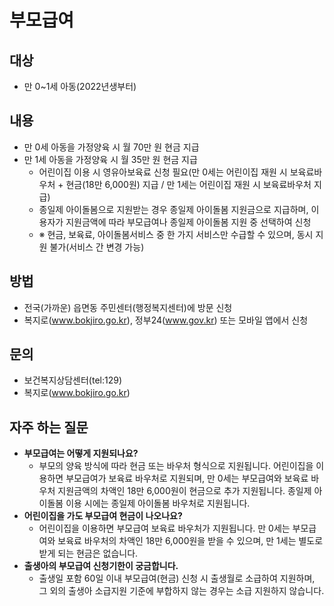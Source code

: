 # 부모급여

## 대상
- 만 0~1세 아동(2022년생부터)

## 내용
- 만 0세 아동을 가정양육 시 월 70만 원 현금 지급
- 만 1세 아동을 가정양육 시 월 35만 원 현금 지급
  - 어린이집 이용 시 영유아보육료 신청 필요(만 0세는 어린이집 재원 시 보육료바우처 + 현금(18만 6,000원) 지급 / 만 1세는 어린이집 재원 시 보육료바우처 지급) 
  - 종일제 아이돌봄으로 지원받는 경우 종일제 아이돌봄 지원금으로 지급하며, 이용자가 지원금액에 따라 부모급여나 종일제 아이돌봄 지원 중 선택하여 신청
  - ※ 현금, 보육료, 아이돌봄서비스 중 한 가지 서비스만 수급할 수 있으며, 동시 지원 불가(서비스 간 변경 가능)

## 방법
- 전국(가까운) 읍면동 주민센터(행정복지센터)에 방문 신청
- 복지로(www.bokjiro.go.kr), 정부24(www.gov.kr) 또는 모바일 앱에서 신청 

## 문의
- 보건복지상담센터(tel:129)  
- 복지로(www.bokjiro.go.kr)

## 자주 하는 질문
- **부모급여는 어떻게 지원되나요?**
  - 부모의 양육 방식에 따라 현금 또는 바우처 형식으로 지원됩니다. 어린이집을 이용하면 부모급여가 보육료 바우처로 지원되며, 만 0세는 부모급여와 보육료 바우처 지원금액의 차액인 18만 6,000원이 현금으로 추가 지원됩니다. 종일제 아이돌봄 이용 시에는 종일제 아이돌봄 바우처로 지원됩니다.
- **어린이집을 가도 부모급여 현금이 나오나요?**
  - 어린이집을 이용하면 부모급여 보육료 바우처가 지원됩니다. 만 0세는 부모급여와 보육료 바우처의 차액인 18만 6,000원을 받을 수 있으며, 만 1세는 별도로 받게 되는 현금은 없습니다.
- **출생아의 부모급여 신청기한이 궁금합니다.**
  - 출생일 포함 60일 이내 부모급여(현금) 신청 시 출생월로 소급하여 지원하며, 그 외의 출생아 소급지원 기준에 부합하지 않는 경우는 소급 지원하지 않습니다.
